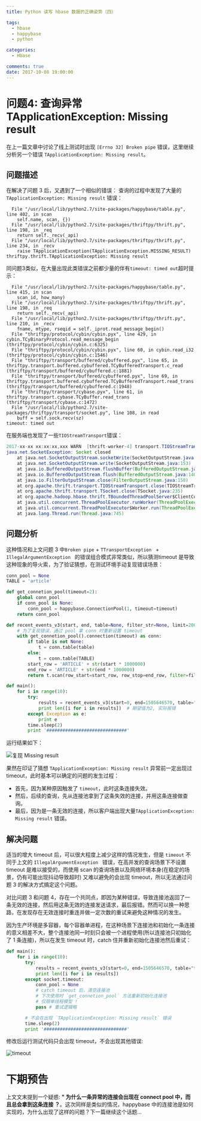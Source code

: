 ```yaml
---
title: Python 读写 hbase 数据的正确姿势（四）

tags:
  - hbase
  - happybase
  - python

categories:
  - Hbase

comments: true
date: 2017-10-08 19:00:00
---
```

问题4:  查询异常 TApplicationException: Missing result
======================
在上一篇文章中讨论了线上测试时出现 `[Errno 32] Broken pipe` 错误，这里继续分析另一个错误 `TApplicationException: Missing result`。

问题描述
-------------------
在解决了问题 3 后，又遇到了一个相似的错误： 查询的过程中发现了大量的 `TApplicationException: Missing result` 错误：
```
  File "/usr/local/lib/python2.7/site-packages/happybase/table.py", line 402, in scan
    self.name, scan, {})
  File "/usr/local/lib/python2.7/site-packages/thriftpy/thrift.py", line 198, in _req
    return self._recv(_api)
  File "/usr/local/lib/python2.7/site-packages/thriftpy/thrift.py", line 234, in _recv
    raise TApplicationException(TApplicationException.MISSING_RESULT)
thriftpy.thrift.TApplicationException: Missing result
```
同问题3类似，在大量出现此类错误之前都少量的伴有`timeout: timed out`超时提示：
```
  File "/usr/local/lib/python2.7/site-packages/happybase/table.py", line 415, in scan
    scan_id, how_many)
  File "/usr/local/lib/python2.7/site-packages/thriftpy/thrift.py", line 198, in _req
    return self._recv(_api)
  File "/usr/local/lib/python2.7/site-packages/thriftpy/thrift.py", line 210, in _recv
    fname, mtype, rseqid = self._iprot.read_message_begin()
  File "thriftpy/protocol/cybin/cybin.pyx", line 429, in cybin.TCyBinaryProtocol.read_message_begin (thriftpy/protocol/cybin/cybin.c:6325)
  File "thriftpy/protocol/cybin/cybin.pyx", line 60, in cybin.read_i32 (thriftpy/protocol/cybin/cybin.c:1546)
  File "thriftpy/transport/buffered/cybuffered.pyx", line 65, in thriftpy.transport.buffered.cybuffered.TCyBufferedTransport.c_read (thriftpy/transport/buffered/cybuffered.c:1881)
  File "thriftpy/transport/buffered/cybuffered.pyx", line 69, in thriftpy.transport.buffered.cybuffered.TCyBufferedTransport.read_trans (thriftpy/transport/buffered/cybuffered.c:1948)
  File "thriftpy/transport/cybase.pyx", line 61, in thriftpy.transport.cybase.TCyBuffer.read_trans (thriftpy/transport/cybase.c:1472)
  File "/usr/local/lib/python2.7/site-packages/thriftpy/transport/socket.py", line 108, in read
    buff = self.sock.recv(sz)
timeout: timed out
```
在服务端也发现了一些`TIOStreamTransport`错误：
```java
2017-xx-xx xx:xx:xx,xxx WARN  [thrift-worker-4] transport.TIOStreamTransport: Error closing output stream.
java.net.SocketException: Socket closed
	at java.net.SocketOutputStream.socketWrite(SocketOutputStream.java:116)
	at java.net.SocketOutputStream.write(SocketOutputStream.java:153)
	at java.io.BufferedOutputStream.flushBuffer(BufferedOutputStream.java:82)
	at java.io.BufferedOutputStream.flush(BufferedOutputStream.java:140)
	at java.io.FilterOutputStream.close(FilterOutputStream.java:158)
	at org.apache.thrift.transport.TIOStreamTransport.close(TIOStreamTransport.java:110)
	at org.apache.thrift.transport.TSocket.close(TSocket.java:235)
	at org.apache.hadoop.hbase.thrift.TBoundedThreadPoolServer$ClientConnnection.run(TBoundedThreadPoolServer.java:299)
	at java.util.concurrent.ThreadPoolExecutor.runWorker(ThreadPoolExecutor.java:1142)
	at java.util.concurrent.ThreadPoolExecutor$Worker.run(ThreadPoolExecutor.java:617)
	at java.lang.Thread.run(Thread.java:745)
```
问题分析
-------------------
这种情况和上文问题 3 中`Broken pipe` + `TTransportException ` + `IllegalArgumentException ` 的错误组合模式非常类似，所以猜测timeout 是导致这种现象的导火索，为了验证猜想，在测试环境手动复现错误场景：
```python
conn_pool = None
TABLE = 'article'

def get_connetion_pool(timeout=2):
    global conn_pool
    if conn_pool is None:
        conn_pool = happybase.ConnectionPool(1, timeout=timeout)
    return conn_pool

def recent_events_v3(start, end, table=None, filter_str=None, limit=2000, timeout=2):
    # 为了复现错误，通过 pool 拿 conn 时重新设置 timeout
    with get_connetion_pool().connection(timeout) as conn:
        if table is not None:
            t = conn.table(table)
        else:
            t = conn.table(TABLE)
        start_row = 'ARTICLE' + str(start * 1000000)
        end_row = 'ARTICLE' + str(end * 1000000)
        return t.scan(row_start=start_row, row_stop=end_row, filter=filter_str, limit=limit)

def main():
    for i in range(10):
        try:
            results = recent_events_v3(start=0, end=1505646570, table="test_article_java_2", timeout=0.1)  # 根据情况设置timeout，我这里设置的是 0.1s
            print len([i for i in results])  # 期望值为2, 实际报错
        except Exception as e:
            print e
        time.sleep(2)
        print '##############################'
```
运行结果如下：

![复现 Missing result](http://upload-images.jianshu.io/upload_images/5915508-627f66ffae481463.png?imageMogr2/auto-orient/strip%7CimageView2/2/w/1240)

果然在印证了猜想 `TApplicationException: Missing result` 异常前一定出现过 timeout，此时基本可以确定的问题的发生过程：
- 首先，因为某种原因触发了 `timeout`，此时这条连接失效。
- 然后，后续的查询，先从连接池拿到了这条失效的连接，并用这条连接做查询。
- 最后，因为是一条无效的连接，所以客户端出现大量`TApplicationException: Missing result` 错误。


解决问题
----------------------
适当的增大 timeout 后，可以很大程度上减少这样的情况发生，但是  `timeout` 不同于上文的 `IllegalArgumentException ` 错误，在高并发的查询场景下不设置 timeout 是难以接受的，而使用 scan 的查询场景以及网络环境本身(在稳定的场景，仍有可能出现抖动导致超时) 又难以避免的会出现 timeout，所以无法通过问题 3 的解决方式搞定这个问题。

对比问题 3 和问题 4，存在一个共同点，即因为某种错误，导致连接池返回了一条无效的连接，然后用这条无效的连接发送请求，最后报错。然而可以换一种思路，在发现存在无效连接时重连并做一定次数的重试来避免这种情况的发生。

因为生产环境是多容器，每个容器单进程，在这种场景下连接池和初始化一条连接的意义相差不大，整个连接池同一时刻只会被一个进程使用(所以连接池只初始化了 1 条连接)，所以在发生 timeout 时，catch 住并重新初始化连接池然后重试：
```python
def main():
    for i in range(10):
       try:
           results = recent_events_v3(start=0, end=1505646570, table="test_article_java_2", timeout=0.01) 
           print len([i for i in results]) 
       except socket.timeout:
           conn_pool = None  
           # catch timeout 后，清空连接池
           # 下次使用时 `get_connetion_pool` 方法重新初始化连接池
           # 仅限单线程模型 !
           pass # 重试逻辑略

       # 不会在出现 `TApplicationException: Missing result` 错误
       time.sleep(2)
       print '###############################'
```
修改后运行测试代码只会出现 timeout，不会出现其他错误:

![timeout](http://upload-images.jianshu.io/upload_images/5915508-0aaefda143d370b4.png?imageMogr2/auto-orient/strip%7CimageView2/2/w/1240)


下期预告
================
上文文末提到一个疑惑: **" 为什么一条异常的连接会出现在 connect pool 中，而且总会拿到这条连接 ？**。这次同样是类似的情况，happybase 中的连接池是如何实现的，为什么出现了这样的问题？下一篇继续这个话题...
